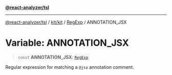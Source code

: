 [**@react-analyzer/tsl**](../../../../../README.md)

***

[@react-analyzer/tsl](../../../../../README.md) / [kit/kit](../../../README.md) / [RegExp](../README.md) / ANNOTATION\_JSX

# Variable: ANNOTATION\_JSX

> `const` **ANNOTATION\_JSX**: [`RegExp`](https://developer.mozilla.org/docs/Web/JavaScript/Reference/Global_Objects/RegExp)

Regular expression for matching a `@jsx` annotation comment.
